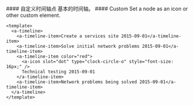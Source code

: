 <cn>
#### 自定义时间轴点
基本的时间轴。
</cn>

<us>
#### Custom
Set a node as an icon or other custom element.
</us>

```vue
<template>
  <a-timeline>
    <a-timeline-item>Create a services site 2015-09-01</a-timeline-item>
    <a-timeline-item>Solve initial network problems 2015-09-01</a-timeline-item>
    <a-timeline-item color="red">
      <a-icon slot="dot" type="clock-circle-o" style="font-size: 16px;" />
      Technical testing 2015-09-01
    </a-timeline-item>
    <a-timeline-item>Network problems being solved 2015-09-01</a-timeline-item>
  </a-timeline>
</template>
```

